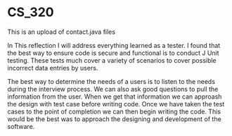 # CS_320
This is an upload of contact.java files


In This reflection I will address everything learned as a tester. I found that the best way to ensure code is secure and functional is to conduct J Unit testing. These tests much cover a variety of scenarios to cover possible incorrect data entries by users.

The best way to determine the needs of a users is to listen to the needs during the interview process. We can also ask good questions to pull the information from the user. When we get that information we can approash the design with test case before writing code. Once we have taken the test cases to the point of completion we can then begin writing the code. This would be the best was to approach the designing and development of the software.
